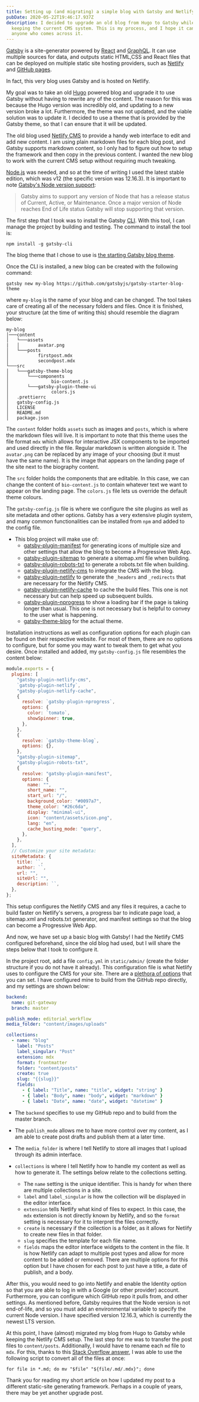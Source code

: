```yaml
---
title: Setting up (and migrating) a simple blog with Gatsby and Netlify CMS
pubDate: 2020-05-22T19:46:17.937Z
description: I decided to upgrade an old blog from Hugo to Gatsby while still
  keeping the current CMS system. This is my process, and I hope it can help
  anyone who comes across it.
---
```


[Gatsby](https://www.gatsbyjs.org/) is a site-generator powered by [React](https://reactjs.org/) and [GraphQL](https://graphql.org/). It can use multiple sources for data, and outputs static HTML,CSS and React files that can be deployed on multiple static site hosting providers, such as [Netlify](https://www.netlify.com/) and [GitHub pages](https://pages.github.com/).

In fact, this very blog uses Gatsby and is hosted on Netlify.

My goal was to take an old [Hugo](https://gohugo.io/) powered blog and upgrade it to use Gatsby without having to rewrite any of the content. The reason for this was because the Hugo version was incredibly old, and updating to a new version broke a lot. Furthermore, the theme was not updated, and the viable solution was to update it. I decided to use a theme that is provided by the Gatsby theme, so that I can ensure that it will be updated.

The old blog used [Netlify CMS](https://www.netlifycms.org/) to provide a handy web interface to edit and add new content. I am using plain markdown files for each blog post, and Gatsby supports markdown content, so I only had to figure out how to setup the framework and then copy in the previous content. I wanted the new blog to work with the current CMS setup without requiring much tweaking.

[Node.js](https://nodejs.org/) was needed, and so at the time of writing I used the latest stable edition, which was v12 (the specific version was 12.16.3). It is important to note [Gatsby's Node version support](https://www.gatsbyjs.org/docs/upgrading-node-js/):

> Gatsby aims to support any version of Node that has a release status of Current, Active, or Maintenance. Once a major version of Node reaches End of Life status Gatsby will stop supporting that version.

The first step that I took was to install the Gatsby [CLI](https://www.gatsbyjs.org/docs/gatsby-cli/). With this tool, I can manage the project by building and testing. The command to install the tool is:

```shell
npm install -g gatsby-cli
```

The blog theme that I chose to use is [the starting Gatsby blog theme](https://www.gatsbyjs.org/packages/gatsby-theme-blog/).

Once the CLI is installed, a new blog can be created with the following command:

```shell
gatsby new my-blog https://github.com/gatsbyjs/gatsby-starter-blog-theme
```

where `my-blog` is the name of your blog and can be changed. The tool takes care of creating all of the necessary folders and files. Once it is finished, your structure (at the time of writing this) should resemble the diagram below:

```
my-blog
│───content
│   └───assets
|   │       avatar.png
│   └───posts
│           firstpost.mdx
│           secondpost.mdx
└───src
│   └───gatsby-theme-blog
│       └───components
│                bio-content.js
│       └───gatsby-plugin-theme-ui
│                colors.js
│   .prettierrc
│   gatsby-config.js
│   LICENSE
│   README.md
│   package.json
```

The `content` folder holds `assets` such as images and `posts`, which is where the markdown files will live. It is important to note that this theme uses the file format `mdx` which allows for interactive JSX components to be imported and used directly in the file. Regular markdown is written alongside it. The `avatar.png` can be replaced by any image of your choosing (but it must have the same name). It is the image that appears on the landing page of the site next to the biography content.

The `src` folder holds the components that are editable. In this case, we can change the content of `bio-content.js` to contain whatever text we want to appear on the landing page. The `colors.js` file lets us override the default theme colours.

The `gatsby-config.js` file is where we configure the site plugins as well as site metadata and other options. Gatsby has a very extensive plugin system, and many common functionalities can be installed from `npm` and added to the config file.

- This blog project will make use of:
  - [gatsby-plugin-manifest](https://www.gatsbyjs.org/packages/gatsby-plugin-manifest/) for generating icons of multiple size and other settings that allow the blog to become a Progressive Web App.
  - [gatsby-plugin-sitemap](https://www.gatsbyjs.org/packages/gatsby-plugin-sitemap/) to generate a sitemap.xml file when building.
  - [gatsby-plugin-robots-txt](https://www.gatsbyjs.org/packages/gatsby-plugin-robots-txt/) to generate a robots.txt file when building.
  - [gatsby-plugin-netlify-cms](https://www.npmjs.com/package/gatsby-plugin-netlify-cms) to integrate the CMS with the blog.
  - [gatsby-plugin-netlify](https://github.com/gatsbyjs/gatsby/tree/master/packages/gatsby-plugin-netlify) to generate the `_headers` and `_redirects` that are necessary for the Netlify CMS.
  - [gatsby-plugin-netlify-cache](https://github.com/axe312ger/gatsby-plugin-netlify-cache) to cache the build files. This one is not necessary but can help speed up subsequent builds.
  - [gatsby-plugin-nprogress](http://ricostacruz.com/nprogress/) to show a loading bar if the page is taking longer than usual. This one is not necessary but is helpful to convey to the user what is happening.
  - [gatsby-theme-blog](https://github.com/gatsbyjs/gatsby/tree/master/packages/gatsby-theme-blog) for the actual theme.

Installation instructions as well as configuration options for each plugin can be found on their respective website. For most of them, there are no options to configure, but for some you may want to tweak them to get what you desire. Once installed and added, my `gatsby-config.js` file resembles the content below:

```js
module.exports = {
  plugins: [
    "gatsby-plugin-netlify-cms",
    `gatsby-plugin-netlify`,
    "gatsby-plugin-netlify-cache",
    {
      resolve: `gatsby-plugin-nprogress`,
      options: {
        color: `tomato`,
        showSpinner: true,
      },
    },
    {
      resolve: `gatsby-theme-blog`,
      options: {},
    },
    "gatsby-plugin-sitemap",
    "gatsby-plugin-robots-txt",
    {
      resolve: "gatsby-plugin-manifest",
      options: {
        name: "",
        short_name: "",
        start_url: "/",
        background_color: "#0097a7",
        theme_color: "#26c6da",
        display: "minimal-ui",
        icon: "content/assets/icon.png",
        lang: "en",
        cache_busting_mode: "query",
      },
    },
  ],
  // Customize your site metadata:
  siteMetadata: {
    title: ``,
    author: ``,
    url: "",
    siteUrl: "",
    description: ``,
  },
};
```

This setup configures the Netlify CMS and any files it requires, a cache to build faster on Netlify's servers, a progress bar to indicate page load, a sitemap.xml and robots.txt generator, and manifest settings so that the blog can become a Progressive Web App.

And now, we have set up a basic blog with Gatsby! I had the Netlify CMS configured beforehand, since the old blog had used, but I will share the steps below that I took to configure it.

In the project root, add a file `config.yml` in `static/admin/` (create the folder structure if you do not have it already). This configuration file is what Netlify uses to configure the CMS for your site. There are a [plethora of options](https://www.netlifycms.org/docs/configuration-options/) that you can set. I have configured mine to build from the GitHub repo directly, and my settings are shown below:

```yml
backend:
  name: git-gateway
  branch: master

publish_mode: editorial_workflow
media_folder: "content/images/uploads"

collections:
  - name: "blog"
    label: "Posts"
    label_singular: "Post"
    extension: mdx
    format: frontmatter
    folder: "content/posts"
    create: true
    slug: "{{slug}}"
    fields:
      - { label: "Title", name: "title", widget: "string" }
      - { label: "Body", name: "body", widget: "markdown" }
      - { label: "Date", name: "date", widget: "datetime" }
```

- The `backend` specifies to use my GitHub repo and to build from the master branch.

- The `publish_mode` allows me to have more control over my content, as I am able to create post drafts and publish them at a later time.

- The `media_folder` is where I tell Netlify to store all images that I upload through its admin interface.

- `collections` is where I tell Netlify how to handle my content as well as how to generate it. The settings below relate to the collections setting.
  - The `name` setting is the unique identifier. This is handy for when there are multiple collections in a site.
  - `label` and `label_singular` is how the collection will be displayed in the editor interface.
  - `extension` tells Netlify what kind of files to expect. In this case, the `mdx` extension is not directly known by Netlify, and so the `format` setting is necessary for it to interpret the files correctly.
  - `create` is necessary if the collection is a folder, as it allows for Netlify to create new files in that folder.
  - `slug` specifies the template for each file name.
  - `fields` maps the editor interface widgets to the content in the file. It is how Netlify can adapt to multiple post types and allow for more content to be added or removed. There are multiple options for this option but I have chosen for each post to just have a title, a date of publish, and a body.

After this, you would need to go into Netlify and enable the Identity option so that you are able to log in with a Google (or other provider) account. Furthermore, you can configure which GitHub repo it pulls from, and other settings. As mentioned before, Gatsby requires that the Node version is not end-of-life, and so you must add an environmental variable to specify the current Node version. I have specified version 12.16.3, which is currently the newest LTS version.

At this point, I have (almost) migrated my blog from Hugo to Gatsby while keeping the Netlify CMS setup. The last step for me was to transfer the post files to `content/posts`. Additionally, I would have to rename each `md` file to `mdx`. For this, thanks to this [Stack Overflow answer](https://stackoverflow.com/questions/7450818/rename-all-files-in-directory-from-filename-h-to-filename-half/7451880#7451880), I was able to use the following script to convert all of the files at once:

```shell
for file in *.md; do mv "$file" "${file/.md/.mdx}"; done
```

Thank you for reading my short article on how I updated my post to a different static-site generating framework. Perhaps in a couple of years, there may be yet another upgrade post.
